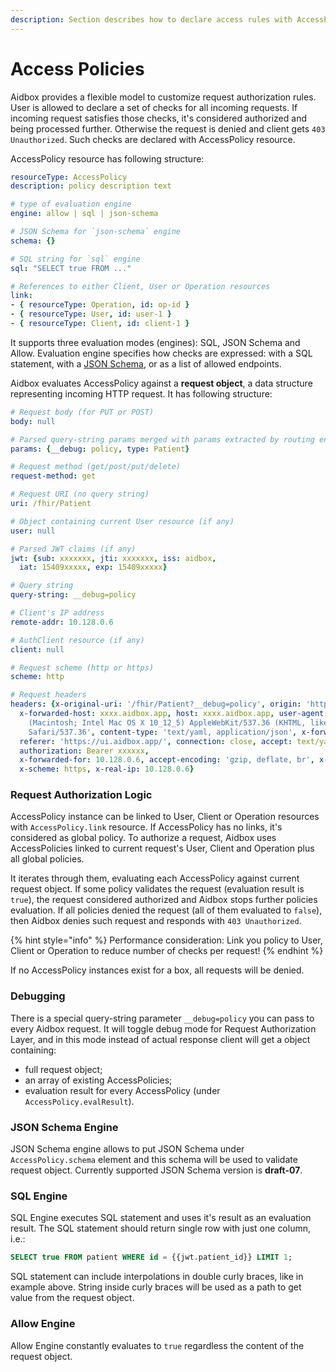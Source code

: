 ```yaml
---
description: Section describes how to declare access rules with AccessPolicy resource.
---
```


# Access Policies

Aidbox provides a flexible model to customize request authorization rules. User is allowed to declare a set of checks for all incoming requests. If incoming request satisfies those checks, it's considered authorized and being processed further. Otherwise the request is denied and client gets `403 Unauthorized`. Such checks are declared with AccessPolicy resource.

AccessPolicy resource has following structure:

```yaml
resourceType: AccessPolicy
description: policy description text

# type of evaluation engine
engine: allow | sql | json-schema

# JSON Schema for `json-schema` engine
schema: {}

# SQL string for `sql` engine
sql: "SELECT true FROM ..."

# References to either Client, User or Operation resources
link:
- { resourceType: Operation, id: op-id }
- { resourceType: User, id: user-1 }
- { resourceType: Client, id: client-1 }
```

It supports three evaluation modes \(engines\): SQL, JSON Schema and Allow. Evaluation engine specifies how checks are expressed: with a SQL statement, with a [JSON Schema](https://json-schema.org/), or as a list of allowed endpoints.

Aidbox evaluates AccessPolicy against a **request object**, a data structure representing incoming HTTP request. It has following structure:

```yaml
# Request body (for PUT or POST)
body: null

# Parsed query-string params merged with params extracted by routing engine
params: {__debug: policy, type: Patient}

# Request method (get/post/put/delete)
request-method: get

# Request URI (no query string)
uri: /fhir/Patient

# Object containing current User resource (if any)
user: null

# Parsed JWT claims (if any)
jwt: {sub: xxxxxxx, jti: xxxxxxx, iss: aidbox,
  iat: 15409xxxxx, exp: 15409xxxxx}

# Query string
query-string: __debug=policy

# Client's IP address
remote-addr: 10.128.0.6

# AuthClient resource (if any)
client: null

# Request scheme (http or https)
scheme: http

# Request headers
headers: {x-original-uri: '/fhir/Patient?__debug=policy', origin: 'https://ui.aidbox.app',
  x-forwarded-host: xxxx.aidbox.app, host: xxxx.aidbox.app, user-agent: 'Mozilla/5.0
    (Macintosh; Intel Mac OS X 10_12_5) AppleWebKit/537.36 (KHTML, like Gecko) Chrome/69.0.3497.100
    Safari/537.36', content-type: 'text/yaml, application/json', x-forwarded-port: '443',
  referer: 'https://ui.aidbox.app/', connection: close, accept: text/yaml, accept-language: 'en-US,en;q=0.9,ru;q=0.8',
  authorization: Bearer xxxxxx,
  x-forwarded-for: 10.128.0.6, accept-encoding: 'gzip, deflate, br', x-forwarded-proto: https,
  x-scheme: https, x-real-ip: 10.128.0.6}
```

### Request Authorization Logic

AccessPolicy instance can be linked to User, Client or Operation resources with `AccessPolicy.link` resource. If AccessPolicy has no links, it's considered as global policy. To authorize a request, Aidbox uses AccessPolicies linked to current request's User, Client and Operation plus all global policies. 

It iterates through them, evaluating each AccessPolicy against current request object. If some policy validates the request \(evaluation result is `true`\), the request considered authorized and Aidbox stops further policies evaluation. If all policies denied the request \(all of them evaluated to `false`\), then Aidbox denies such request and responds with `403 Unauthorized`.

{% hint style="info" %}
Performance consideration: Link you policy to User, Client or Operation to reduce number of checks per request! 
{% endhint %}

If no AccessPolicy instances exist for a box, all requests will be denied.

### Debugging

There is a special query-string parameter `__debug=policy` you can pass to every Aidbox request. It will toggle debug mode for Request Authorization Layer, and in this mode instead of actual response client will get a object containing:

* full request object;
* an array of existing AccessPolicies;
* evaluation result for every AccessPolicy \(under `AccessPolicy.evalResult`\).

### JSON Schema Engine

JSON Schema engine allows to put JSON Schema under `AccessPolicy.schema` element and this schema will be used to validate request object. Currently supported JSON Schema version is **draft-07**.

### SQL Engine

SQL Engine executes SQL statement and uses it's result as an evaluation result. The SQL statement should return single row with just one column, i.e.:

```sql
SELECT true FROM patient WHERE id = {{jwt.patient_id}} LIMIT 1;
```

SQL statement can include interpolations in double curly braces, like in example above. String inside curly braces will be used as a path to get value from the request object.

### Allow Engine

Allow Engine constantly evaluates to `true` regardless the content of the request object.

